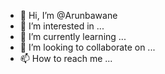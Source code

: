 - 👋 Hi, I’m @Arunbawane
- 👀 I’m interested in ...
- 🌱 I’m currently learning ...
- 💞️ I’m looking to collaborate on ...
- 📫 How to reach me ...

<!---
Arunbawane/Arunbawane is a ✨ special ✨ repository because its `README.md` (this file) appears on your GitHub profile.
You can click the Preview link to take a look at your changes.
--->
